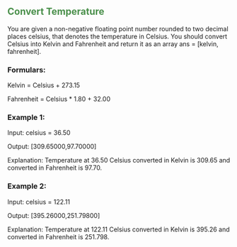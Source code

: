 ## <span style="color:#4B904C">Convert Temperature</span>


You are given a non-negative floating point number rounded to two decimal places celsius, that denotes the temperature in Celsius. You should convert Celsius into Kelvin and Fahrenheit and return it as an array ans = [kelvin, fahrenheit].

### Formulars:

Kelvin = Celsius + 273.15

Fahrenheit = Celsius * 1.80 + 32.00
 
### Example 1:
Input: celsius = 36.50

Output: [309.65000,97.70000]

Explanation: Temperature at 36.50 Celsius converted in Kelvin is 309.65 and converted in Fahrenheit is 97.70.

### Example 2:
Input: celsius = 122.11

Output: [395.26000,251.79800]

Explanation: Temperature at 122.11 Celsius converted in Kelvin is 395.26 and converted in Fahrenheit is 251.798.
